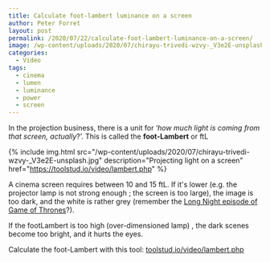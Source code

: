 ```yaml
---
title: Calculate foot-lambert luminance on a screen
author: Peter Forret
layout: post
permalink: /2020/07/22/calculate-foot-lambert-luminance-on-a-screen/
image: /wp-content/uploads/2020/07/chirayu-trivedi-wzvy-_V3e2E-unsplash.jpg
categories:
  - Video
tags:
  - cinema
  - lumen
  - luminance
  - power
  - screen
---
```


In the projection business, there is a unit for &#8216;_how much light is coming from that screen, actually_?&#8217;. This is called the **foot-Lambert** or ftL 

{% include img.html
src="/wp-content/uploads/2020/07/chirayu-trivedi-wzvy-_V3e2E-unsplash.jpg"
description="Projecting light on a screen"
href="https://toolstud.io/video/lambert.php"
%}

A cinema screen requires between 10 and 15 ftL.
If it's lower (e.g. the projector lamp is not strong enough ; the screen is too large), the image is too dark, and the white is rather grey (remember the [Long Night episode of Game of Thrones](https://www.cnet.com/news/game-of-thrones-cinematographer-defends-too-dark-episode/)?).

If the footLambert is too high (over-dimensioned lamp) , the dark scenes become too bright, and it hurts the eyes.

Calculate the foot-Lambert with this tool: [toolstud.io/video/lambert.php](https://toolstud.io/video/lambert.php)